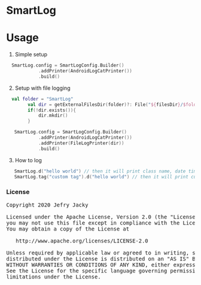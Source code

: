 # SmartLog

# Usage 

1. Simple setup
```kotlin
  SmartLog.config = SmartLogConfig.Builder()
            .addPrinter(AndroidLogCatPrinter())
            .build()
``` 

2. Setup with file logging
```kotlin
  val folder = "SmartLog"
        val dir = getExternalFilesDir(folder)?: File("${filesDir}/$folder/")
        if(!dir.exists()){
            dir.mkdir()
        }

   SmartLog.config = SmartLogConfig.Builder()
            .addPrinter(AndroidLogCatPrinter())
            .addPrinter(FileLogPrinter(dir))
            .build()
``` 

3. How to log
```kotlin
   SmartLog.d("hello world") // then it will print class name, date time, current thread and message
   SmartLog.tag("custom tag").d("hello world") // then it will print custom, date time, current thread and message
``` 


### License
<pre>
Copyright 2020 Jefry Jacky

Licensed under the Apache License, Version 2.0 (the "License");
you may not use this file except in compliance with the License.
You may obtain a copy of the License at

   http://www.apache.org/licenses/LICENSE-2.0

Unless required by applicable law or agreed to in writing, software
distributed under the License is distributed on an "AS IS" BASIS,
WITHOUT WARRANTIES OR CONDITIONS OF ANY KIND, either express or implied.
See the License for the specific language governing permissions and
limitations under the License.
</pre>
